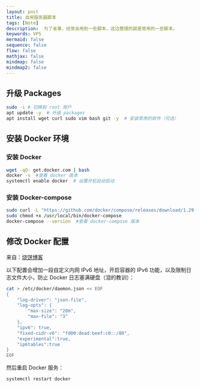 ```yaml
---
layout: post
title: 自用服务器脚本
tags: [Note]
description:  为了省事，经常会用到一些脚本，这边整理的就是常用的一些脚本。
keywords: VPS
mermaid: false
sequence: false
flow: false
mathjax: false
mindmap: false
mindmap2: false
---
```




## 升级 Packages

```bash
sudo -i # 切换到 root 用户
apt update -y  # 升级 packages
apt install wget curl sudo vim bash git -y  # 安装常用的软件（可选）
```

## 安装 Docker 环境

### 安装 Docker
```bash
wget -qO- get.docker.com | bash
docker -v  #查看 docker 版本
systemctl enable docker  # 设置开机自动启动
```

### 安装 Docker-compose
```bash
sudo curl -L "https://github.com/docker/compose/releases/download/1.29.2/docker-compose-$(uname -s)-$(uname -m)" -o /usr/local/bin/docker-compose
sudo chmod +x /usr/local/bin/docker-compose
docker-compose --version  #查看 docker-compose 版本
```

## 修改 Docker 配置
来自：[烧饼博客](https://u.sb/debian-install-docker/)

以下配置会增加一段自定义内网 IPv6 地址，开启容器的 IPv6 功能，以及限制日志文件大小，防止 Docker 日志塞满硬盘（泪的教训）：

```bash
cat > /etc/docker/daemon.json << EOF
{
    "log-driver": "json-file",
    "log-opts": {
        "max-size": "20m",
        "max-file": "3"
    },
    "ipv6": true,
    "fixed-cidr-v6": "fd00:dead:beef:c0::/80",
    "experimental":true,
    "ip6tables":true
}
EOF
```

然后重启 Docker 服务：

```bash
systemctl restart docker
```
